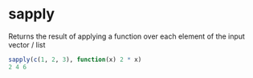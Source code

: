 # sapply
Returns the result of applying a function over each element of the input vector / list
```R
sapply(c(1, 2, 3), function(x) 2 * x)
2 4 6
```